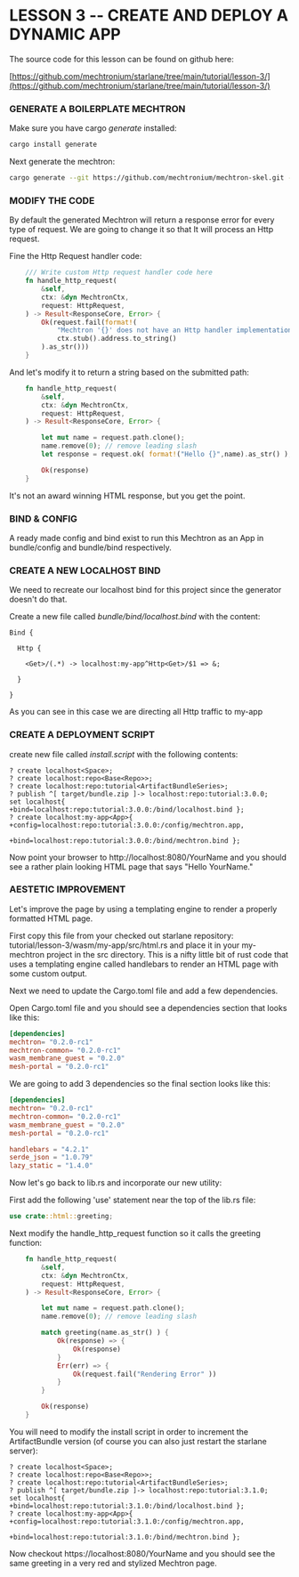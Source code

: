 # LESSON 3 -- CREATE AND DEPLOY A DYNAMIC APP

The source code for this lesson can be found on github here:

[https://github.com/mechtronium/starlane/tree/main/tutorial/lesson-3/](https://github.com/mechtronium/starlane/tree/main/tutorial/lesson-3/)

### GENERATE A BOILERPLATE MECHTRON

Make sure you have cargo _generate_ installed:

```bash
cargo install generate
```

Next generate the mechtron:

```bash
cargo generate --git https://github.com/mechtronium/mechtron-skel.git --name my-mechtron
```

### MODIFY THE CODE

By default the generated Mechtron will return a response error for every type of request. We are going to change it so that It will process an Http request.

Fine the Http Request handler code:

```rust
    /// Write custom Http request handler code here
    fn handle_http_request(
        &self,
        ctx: &dyn MechtronCtx,
        request: HttpRequest,
    ) -> Result<ResponseCore, Error> {
        Ok(request.fail(format!(
            "Mechtron '{}' does not have an Http handler implementation",
            ctx.stub().address.to_string()
        ).as_str()))
    }
```

And let's modify it to return a string based on the submitted path:

```rust
    fn handle_http_request(
        &self,
        ctx: &dyn MechtronCtx,
        request: HttpRequest,
    ) -> Result<ResponseCore, Error> {

        let mut name = request.path.clone();
        name.remove(0); // remove leading slash
        let response = request.ok( format!("Hello {}",name).as_str() );

        Ok(response)
    }
```

It's not an award winning HTML response, but you get the point.

### BIND & CONFIG

A ready made config and bind exist to run this Mechtron as an App in bundle/config and bundle/bind respectively.

### CREATE A NEW LOCALHOST BIND

We need to recreate our localhost bind for this project since the generator doesn't do that.

Create a new file called _bundle/bind/localhost.bind_ with the content:

```
Bind {

  Http {

    <Get>/(.*) -> localhost:my-app^Http<Get>/$1 => &;

  }

}
```

As you can see in this case we are directing all Http traffic to my-app

### CREATE A DEPLOYMENT SCRIPT

create new file called _install.script_ with the following contents:

```
? create localhost<Space>;
? create localhost:repo<Base<Repo>>;
? create localhost:repo:tutorial<ArtifactBundleSeries>;
? publish ^[ target/bundle.zip ]-> localhost:repo:tutorial:3.0.0;
set localhost{ +bind=localhost:repo:tutorial:3.0.0:/bind/localhost.bind };
? create localhost:my-app<App>{ +config=localhost:repo:tutorial:3.0.0:/config/mechtron.app,
                                +bind=localhost:repo:tutorial:3.0.0:/bind/mechtron.bind };

```

Now point your browser to http://localhost:8080/YourName and you should see a rather plain looking HTML page that says "Hello YourName."

### AESTETIC IMPROVEMENT

Let's improve the page by using a templating engine to render a properly formatted HTML page.

First copy this file from your checked out starlane repository: tutorial/lesson-3/wasm/my-app/src/html.rs and place it in your my-mechtron project in the src directory. This is a nifty little bit of rust code that uses a templating engine called handlebars to render an HTML page with some custom output.

Next we need to update the Cargo.toml file and add a few dependencies.

Open Cargo.toml file and you should see a dependencies section that looks like this:

```toml
[dependencies]
mechtron= "0.2.0-rc1"
mechtron-common= "0.2.0-rc1"
wasm_membrane_guest = "0.2.0"
mesh-portal = "0.2.0-rc1"
```

We are going to add 3 dependencies so the final section looks like this:

```toml
[dependencies]
mechtron= "0.2.0-rc1"
mechtron-common= "0.2.0-rc1"
wasm_membrane_guest = "0.2.0"
mesh-portal = "0.2.0-rc1"

handlebars = "4.2.1"
serde_json = "1.0.79"
lazy_static = "1.4.0"
```

Now let's go back to lib.rs and incorporate our new utility:

First add the following 'use' statement near the top of the lib.rs file:

```rust
use crate::html::greeting;
```

Next modify the handle_http_request function so it calls the greeting function:

```rust
    fn handle_http_request(
        &self,
        ctx: &dyn MechtronCtx,
        request: HttpRequest,
    ) -> Result<ResponseCore, Error> {

        let mut name = request.path.clone();
        name.remove(0); // remove leading slash

        match greeting(name.as_str() ) {
            Ok(response) => {
                Ok(response)
            }
            Err(err) => {
                Ok(request.fail("Rendering Error" ))
            }
        }

        Ok(response)
    }

```

You will need to modify the install script in order to increment the ArtifactBundle version (of course you can also just restart the starlane server):

```
? create localhost<Space>;
? create localhost:repo<Base<Repo>>;
? create localhost:repo:tutorial<ArtifactBundleSeries>;
? publish ^[ target/bundle.zip ]-> localhost:repo:tutorial:3.1.0;
set localhost{ +bind=localhost:repo:tutorial:3.1.0:/bind/localhost.bind };
? create localhost:my-app<App>{ +config=localhost:repo:tutorial:3.1.0:/config/mechtron.app,
                                +bind=localhost:repo:tutorial:3.1.0:/bind/mechtron.bind };

```

Now checkout https://localhost:8080/YourName and you should see the same greeting in a very red and stylized Mechtron page.
